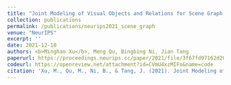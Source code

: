 ```yaml
---
title: "Joint Modeling of Visual Objects and Relations for Scene Graph Generation"
collection: publications
permalink: /publications/neurips2021_scene_graph
venue: "NeurIPS"
excerpt: ''
date: 2021-12-10
authors: <b>Minghao Xu</b>, Meng Qu, Bingbing Ni, Jian Tang
paperurl: https://proceedings.neurips.cc/paper/2021/file/3f67fd97162d20e6fe27748b5b372509-Paper.pdf
codeurl: https://openreview.net/attachment?id=CVmU4xzMIFo&name=code
citation: 'Xu, M., Qu, M., Ni, B., & Tang, J. (2021). Joint Modeling of Visual Objects and Relations for Scene Graph Generation. In Advances in Neural Information Processing Systems.'
---
```


